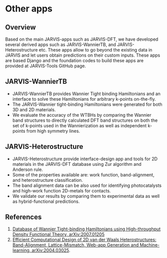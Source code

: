 # Other apps

## Overview

Based on the main JARVIS-apps such as JARVIS-DFT, we have developed several derived apps such as JARVIS-WannierTB, and JARVIS-Heterostructure etc.
These apps allow to go beyond the existing data in JARVIS and let users obtain predictions on their custom inputs. These apps are based Django
and the foundation codes to build these apps are provided at JARVIS-Tools GitHub page.

## JARVIS-WannierTB

 - JARVIS-WannierTB provides Wannier Tight binding Hamiltonians and an interface to solve these Hamiltonians for arbitrary k-points on-the-fly. 
 - The JARVIS-Wannier tight-binding Hamiltonians were generated for both 3D and 2D materials.
 - We evaluate the accuracy of the WTBHs by comparing the Wannier band structures to directly 
calculated DFT band structures on both the set of k-points used in 
the Wannierization as well as independent k-points from high symmetry lines.


## JARVIS-Heterostructure

 - JARVIS-Heterostructure provide interface-design app and tools for 2D materials in the JARVIS-DFT database using Zur algorithm and Anderson rule.
 - Some of the properties available are: work function, band-alignment, and heterostructure classification. 
 - The band alignment data can be also used for identifying photocatalysts and high-work function 2D-metals for contacts. 
 - We validate our results by comparing them to experimental data as well as hybrid-functional predictions.


## References
1. 	[Database of Wannier Tight-binding Hamiltonians using High-throughput Density Functional Theory, arXiv:2007.01205](https://arxiv.org/abs/2007.01205)
2. 	[Efficient Computational Design of 2D van der Waals Heterostructures: Band-Alignment, Lattice-Mismatch, Web-app Generation and Machine-learning, arXiv:2004.03025](https://arxiv.org/abs/2004.03025).

